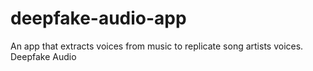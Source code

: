 # deepfake-audio-app
An app that extracts voices from music to replicate song artists voices. Deepfake Audio 
